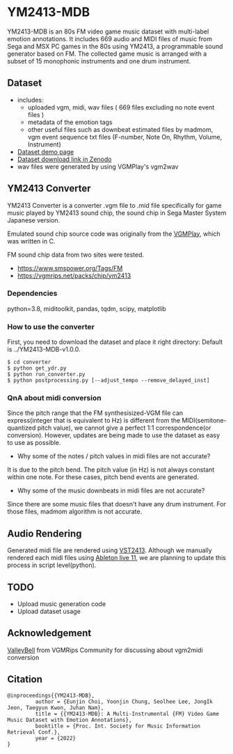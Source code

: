 # YM2413-MDB
YM2413-MDB is an 80s FM video game music dataset with multi-label emotion annotations. It includes 669 audio and MIDI files of music from Sega and MSX PC games in the 80s using YM2413, a programmable sound generator based on FM. The collected game music is arranged with a subset of 15 monophonic instruments and one drum instrument.

## Dataset
- includes:
    - uploaded vgm, midi, wav files ( 669 files excluding no note event files )
    - metadata of the emotion tags
    - other useful files such as downbeat estimated files by madmom, vgm event sequence txt files (F-number, Note On, Rhythm, Volume, Instrument)
- [Dataset demo page](https://jech2.github.io/YM2413-MDB/)
- [Dataset download link in Zenodo](https://zenodo.org/record/6566363)
- wav files were generated by using VGMPlay's vgm2wav

## YM2413 Converter
YM2413 Converter is a converter .vgm file to .mid file specifically for game music played by YM2413 sound chip, the sound chip in Sega Master System Japanese version.

Emulated sound chip source code was originally from the [VGMPlay](https://github.com/vgmrips/vgmplay), which was written in C.

FM sound chip data from two sites were tested.  
- https://www.smspower.org/Tags/FM
- https://vgmrips.net/packs/chip/ym2413

### Dependencies
python=3.8, miditoolkit, pandas, tqdm, scipy, matplotlib

### How to use the converter
First, you need to download the dataset and place it right directory: Default is ../YM2413-MDB-v1.0.0.
```
$ cd converter
$ python get_ydr.py
$ python run_converter.py
$ python postprocessing.py [--adjust_tempo --remove_delayed_inst]

```
### QnA about midi conversion
Since the pitch range that the FM synthesisized-VGM file can express(integer that is equivalent to Hz) is different from the MIDI(semitone-quantized pitch value), 
we cannot give a perfect 1:1 correspondence(or conversion). However, updates are being made to use the dataset as easy to use as possible.

- Why some of the notes / pitch values in midi files are not accurate?

It is due to the pitch bend. The pitch value (in Hz) is not always constant within one note. For these cases, pitch bend events are generated.

- Why some of the music downbeats in midi files are not accurate?

Since there are some music files that doesn't have any drum instrument. For those files, madmom algorithm is not accurate.

## Audio Rendering
Generated midi file are rendered using [VST2413](http://www.keijiro.tokyo/vst2413/). Although we manually rendered each midi files using [Ableton live 11](https://www.ableton.com/), we are planning to update this process in script level(python).



## TODO
- Upload music generation code
- Upload dataset usage


## Acknowledgement
[ValleyBell](https://github.com/ValleyBell) from VGMRips Community for discussing about vgm2midi conversion


## Citation
```
@inproceedings{{YM2413-MDB},
         author = {Eunjin Choi, Yoonjin Chung, Seolhee Lee, JongIk Jeon, Taegyun Kwon, Juhan Nam},
         title = {{YM2413-MDB}: A Multi-Instrumental {FM} Video Game Music Dataset with Emotion Annotations},
         booktitle = {Proc. Int. Society for Music Information Retrieval Conf.},
         year = {2022}
}
```
